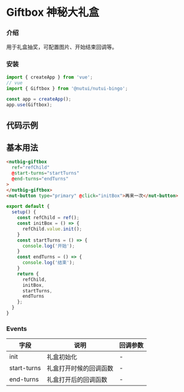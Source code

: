 # Giftbox 神秘大礼盒

### 介绍

用于礼盒抽奖，可配置图片、开始结束回调等。

### 安装
``` javascript
import { createApp } from 'vue';
// vue
import { Giftbox } from '@nutui/nutui-bingo';

const app = createApp();
app.use(Giftbox);
```

## 代码示例
## 基本用法

```html
<nutbig-giftbox
  ref="refChild"
  @start-turns="startTurns"
  @end-turns="endTurns"
>
</nutbig-giftbox>
<nut-button type="primary" @click="initBox">再来一次</nut-button>
```

```javascript
export default {
  setup() {
    const refChild = ref();
    const initBox = () => {
      refChild.value.init();
    }
    const startTurns = () => {
      console.log('开始');
    }
    const endTurns = () => {
      console.log('结束');
    }
    return {
      refChild,
      initBox,
      startTurns,
      endTurns
    };
  }
}
```




### Events

| 字段 | 说明 | 回调参数
|----- | ----- | -----
| init | 礼盒初始化 | - 
| start-turns | 礼盒打开时候的回调函数 | - 
| end-turns | 礼盒打开后的回调函数 | - 

